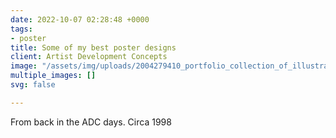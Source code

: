 ```yaml
---
date: 2022-10-07 02:28:48 +0000
tags:
- poster
title: Some of my best poster designs
client: Artist Development Concepts
image: "/assets/img/uploads/2004279410_portfolio_collection_of_illustrated_album_covers_by_a_world_famous_graphic_designer.png"
multiple_images: []
svg: false

---
```

From back in the ADC days. Circa 1998